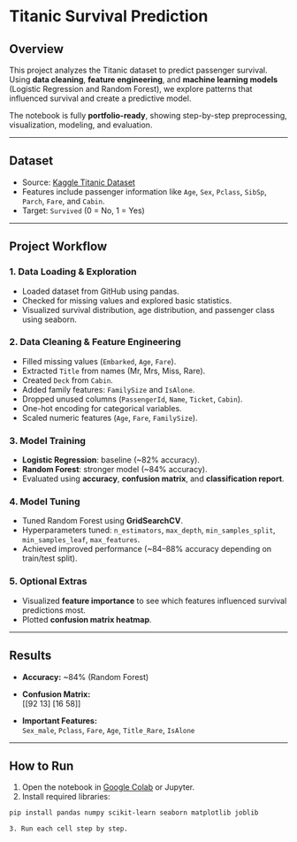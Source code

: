 # Titanic Survival Prediction

## Overview
This project analyzes the Titanic dataset to predict passenger survival. Using **data cleaning**, **feature engineering**, and **machine learning models** (Logistic Regression and Random Forest), we explore patterns that influenced survival and create a predictive model.

The notebook is fully **portfolio-ready**, showing step-by-step preprocessing, visualization, modeling, and evaluation.

---

## Dataset
- Source: [Kaggle Titanic Dataset](https://www.kaggle.com/c/titanic/data)  
- Features include passenger information like `Age`, `Sex`, `Pclass`, `SibSp`, `Parch`, `Fare`, and `Cabin`.  
- Target: `Survived` (0 = No, 1 = Yes)

---

## Project Workflow

### 1. Data Loading & Exploration
- Loaded dataset from GitHub using pandas.
- Checked for missing values and explored basic statistics.
- Visualized survival distribution, age distribution, and passenger class using seaborn.

### 2. Data Cleaning & Feature Engineering
- Filled missing values (`Embarked`, `Age`, `Fare`).
- Extracted `Title` from names (Mr, Mrs, Miss, Rare).
- Created `Deck` from `Cabin`.
- Added family features: `FamilySize` and `IsAlone`.
- Dropped unused columns (`PassengerId`, `Name`, `Ticket`, `Cabin`).
- One-hot encoding for categorical variables.
- Scaled numeric features (`Age`, `Fare`, `FamilySize`).

### 3. Model Training
- **Logistic Regression**: baseline (~82% accuracy).
- **Random Forest**: stronger model (~84% accuracy).  
- Evaluated using **accuracy**, **confusion matrix**, and **classification report**.

### 4. Model Tuning
- Tuned Random Forest using **GridSearchCV**.
- Hyperparameters tuned: `n_estimators`, `max_depth`, `min_samples_split`, `min_samples_leaf`, `max_features`.
- Achieved improved performance (~84–88% accuracy depending on train/test split).

### 5. Optional Extras
- Visualized **feature importance** to see which features influenced survival predictions most.
- Plotted **confusion matrix heatmap**.

---

## Results

- **Accuracy:** ~84% (Random Forest)  
- **Confusion Matrix:**  
[[92 13]
[16 58]]

- **Important Features:**  
`Sex_male`, `Pclass`, `Fare`, `Age`, `Title_Rare`, `IsAlone`  

---

## How to Run

1. Open the notebook in [Google Colab](https://colab.research.google.com/) or Jupyter.  
2. Install required libraries:
```bash
pip install pandas numpy scikit-learn seaborn matplotlib joblib

3. Run each cell step by step.

